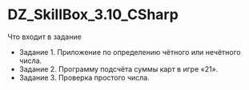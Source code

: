 # DZ_SkillBox_3.10_CSharp
 
Что входит в задание
- Задание 1. Приложение по определению чётного или нечётного числа.
- Задание 2. Программу подсчёта суммы карт в игре «21».
- Задание 3. Проверка простого числа.
